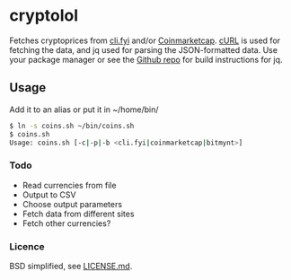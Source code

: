 # cryptolol
Fetches cryptoprices from [cli.fyi](https://www.cli.fyi) and/or [Coinmarketcap](https://www.coinmarketcap.com). [cURL](https://github.com/curl/curl) is used for fetching the data, and jq used for parsing the JSON-formatted data. Use your package manager or see the [Github repo](https://github.com/stedolan/jq) for build instructions for jq.

## Usage

Add it to an alias or put it in ~/home/bin/


```bash
$ ln -s coins.sh ~/bin/coins.sh 
$ coins.sh
Usage: coins.sh [-c|-p|-b <cli.fyi|coinmarketcap|bitmynt>]
```


### Todo
* Read currencies from file
* Output to CSV
* Choose output parameters
* Fetch data from different sites
* Fetch other currencies?

### Licence
BSD simplified, see [LICENSE.md](LICENSE.md).

